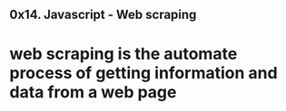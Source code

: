 ## 0x14. Javascript - Web scraping
# web scraping is the automate process of getting information and data from a web page

